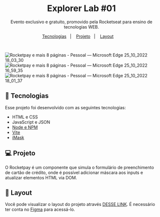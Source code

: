 <h1 align="center"> Explorer Lab #01 </h1>

<p align="center">
Evento exclusivo e gratuito, promovido pela Rocketseat para ensino de tecnologias WEB.
</p>

<p align="center">
  <a href="#-tecnologias">Tecnologias</a>&nbsp;&nbsp;&nbsp;|&nbsp;&nbsp;&nbsp;
  <a href="#-projeto">Projeto</a>&nbsp;&nbsp;&nbsp;|&nbsp;&nbsp;&nbsp;
  <a href="#-layout">Layout</a>&nbsp;&nbsp;&nbsp;&nbsp;&nbsp;&nbsp;
</p>

<br>

![Rocketpay e mais 8 páginas - Pessoal — Microsoft​ Edge 25_10_2022 18_03_30](https://user-images.githubusercontent.com/101364762/197881670-f75b760b-bb40-4b39-bc83-70512a85dc46.png)
![Rocketpay e mais 8 páginas - Pessoal — Microsoft​ Edge 25_10_2022 16_59_35](https://user-images.githubusercontent.com/101364762/197881355-3db099ca-8aae-4b69-bdce-c5e7bdcc4d2b.png)
![Rocketpay e mais 8 páginas - Pessoal — Microsoft​ Edge 25_10_2022 18_01_37](https://user-images.githubusercontent.com/101364762/197881361-b467d5e1-27ac-4a52-aff6-66fd3f6d40e9.png)


## 🚀 Tecnologias

Esse projeto foi desenvolvido com as seguintes tecnologias:

- HTML e CSS
- JavaScript e JSON
- [Node e NPM](https://nodejs.org/)
- [Vite](https://vitejs.dev/)
- [iMask](https://imask.js.org)

## 💻 Projeto

O Rocketpay é um componente que simula o formulário de preenchimento de cartão de crédito, onde é possível adicionar máscara aos inputs e atualizar elementos HTML via DOM.

## 🔖 Layout

Você pode visualizar o layout do projeto através [DESSE LINK](https://www.figma.com/file/gpqavL469k0pPUGOmAQEM9/Explorer-Lab-%2301/duplicate). É necessário ter conta no [Figma](https://figma.com) para acessá-lo.
